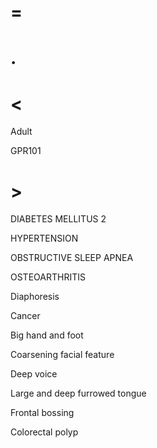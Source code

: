 # =

# .

# <

Adult

GPR101

# >

DIABETES MELLITUS 2

HYPERTENSION

OBSTRUCTIVE SLEEP APNEA

OSTEOARTHRITIS

Diaphoresis

Cancer

Big hand and foot

Coarsening facial feature

Deep voice

Large and deep furrowed tongue

Frontal bossing

Colorectal polyp
